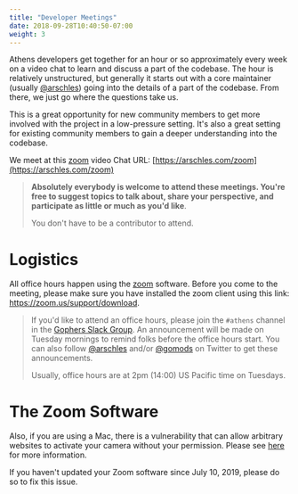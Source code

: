```yaml
---
title: "Developer Meetings"
date: 2018-09-28T10:40:50-07:00
weight: 3
---
```


Athens developers get together for an hour or so approximately every week on a video chat to learn and discuss a part of the codebase. The hour is relatively unstructured, but generally it starts out with a core maintainer (usually [@arschles](https://github.com/arschles)) going into the details of a part of the codebase. From there, we just go where the questions take us.

This is a great opportunity for new community members to get more involved with the project in a low-pressure setting. It's also a great setting for existing community members to gain a deeper understanding into the codebase.

We meet at this [zoom](https://zoom.us/) video Chat URL: [https://arschles.com/zoom](https://arschles.com/zoom)

>**Absolutely everybody is welcome to attend these meetings. You're free to suggest topics to talk about, share your perspective, and participate as little or much as you'd like**.
>
>You don't have to be a contributor to attend.

# Logistics

All office hours happen using the [zoom](https://zoom.us) software. Before you come to the meeting, please make sure you have installed the zoom client using this link: https://zoom.us/support/download.

>If you'd like to attend an office hours, please join the `#athens` channel in the [Gophers Slack Group](https://invite.slack.golangbridge.org/). An announcement will be made on Tuesday mornings to remind folks before the office hours start. You can also follow [@arschles](https://twitter.com/arschles) and/or [@gomods](https://twitter.com/gomods) on Twitter to get these announcements.
>
>Usually, office hours are at 2pm (14:00) US Pacific time on Tuesdays.

# The Zoom Software

Also, if you are using a Mac, there is a vulnerability that can allow arbitrary websites to activate your camera without your permission. Please see [here](https://medium.com/bugbountywriteup/zoom-zero-day-4-million-webcams-maybe-an-rce-just-get-them-to-visit-your-website-ac75c83f4ef5) for more information.

If you haven't updated your Zoom software since July 10, 2019, please do so to fix this issue.
